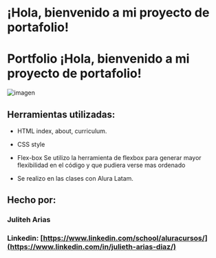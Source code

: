 ﻿# ¡Hola, bienvenido a mi proyecto de portafolio!

 

# Portfolio ¡Hola, bienvenido a mi proyecto de portafolio!

![imagen](https://cdn1.gnarususercontent.com.br/6/450324/9facae6f-79bf-48f3-b3a9-b4f9284802d7.png)  
## Herramientas utilizadas:

* HTML
  index, about, curriculum.
  
* CSS
  style
  
* Flex-box
  Se utilizo la herramienta de flexbox para generar mayor flexibilidad en el código y que pudiera verse mas ordenado

* Se realizo en las clases con Alura Latam.

## Hecho por:

### Juliteh Arias

### Linkedin: [https://www.linkedin.com/school/aluracursos/](https://www.linkedin.com/in/julieth-arias-diaz/)
